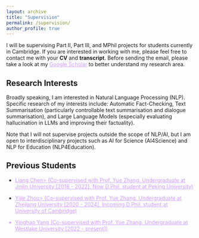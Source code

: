 ```yaml
---
layout: archive
title: "Supervision"
permalink: /supervision/
author_profile: true
---
```


I will be supervising Part II, Part III, and MPhil projects for students currently in Cambridge.
If you are interested in working with me, please feel free to contact me with your **CV** and **transcript**. Before sending the email, please take a look at my <a href="https://scholar.google.co.uk/citations?user=8P23zSkAAAAJ"   style="color: rgb(203, 157, 255);">Google Scholar</a> to better understand my research area.

Research Interests
-----------------
Broadly speaking, I am interested in Natural Language Processing (NLP). Specific research of my interests include: Automatic Fact-Checking, Text Summarisation (particularly controllable text summarisation and dialogue summarisation), and Large Language Models (especially evaluating hallucination in LLMs and improving their factuality). 

Note that I will not supervise projects outside the scope of NLP/AI, but I am open to interdisciplinary projects such as AI for Science (AI4Science) and NLP for Education (NLP4Education).

<!-- Potential Project Topics
-----------------
*  -->


Previous Students
-----------------
* <a href="https://chenllliang.github.io/about/"   style="color: rgb(203, 157, 255);">Liang Chen> (Co-supervised with Prof. Yue Zhang. Undergraduate at Jinlin University [2018 - 2022]. Now D.Phil. student at Peking University)
    
 * <a href="https://cyber-e-j.github.io/"   style="color: rgb(203, 157, 255);">Yijie Zhou> (Co-supervised with Prof. Yue Zhang. Undergraduate at Zhejiang University [2020 - 2024]. Incoming D.Phil. student at University of Cambridge)

 * Yinghao Yang (Co-supervised with Prof. Yue Zhang. Undergraduate at Westlake University [2022 - present])